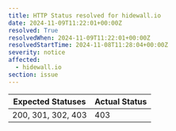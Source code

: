 ```yaml
---
title: HTTP Status resolved for hidewall.io
date: 2024-11-09T11:22:01+00:00Z
resolved: True
resolvedWhen: 2024-11-09T11:22:01+00:00Z
resolvedStartTime: 2024-11-08T11:28:04+00:00Z
severity: notice
affected:
  - hidewall.io
section: issue
---
```


| Expected Statuses | Actual Status  |
|-------------------|----------------|
| 200, 301, 302, 403 | 403 |
